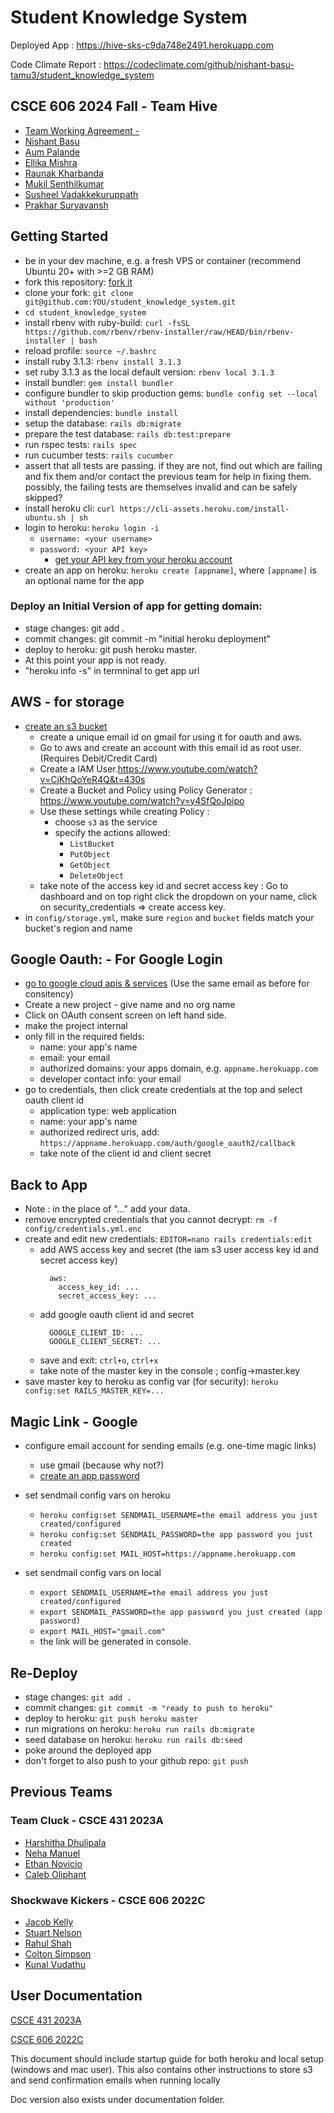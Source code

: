 # Student Knowledge System

Deployed App : https://hive-sks-c9da748e2491.herokuapp.com

Code Climate Report : https://codeclimate.com/github/nishant-basu-tamu3/student_knowledge_system

## CSCE 606 2024 Fall - Team Hive
* [Team Working Agreement - ](documentation/Fall2024/Team_Working_Agreement.txt)
* [Nishant Basu](mailto:nishant.basu3@tamu.edu)
* [Aum Palande](mailto:aumpalande@tamu.edu)
* [Ellika Mishra](mailto:ellikamishra@tamu.edu)
* [Raunak Kharbanda](mailto:raunak@tamu.edu)
* [Mukil Senthilkumar](mailto:mukilsenthil@tamu.edu)
* [Susheel Vadakkekuruppath](mailto:susheelvk@tamu.edu)
* [Prakhar Suryavansh](mailto:ps41@tamu.edu)

## Getting Started 
* be in your dev machine, e.g. a fresh VPS or container (recommend Ubuntu 20+ with >=2 GB RAM)
* fork this repository: [fork it](https://github.com/philipritchey/student_knowledge_system/fork)
* clone your fork: `git clone git@github.com:YOU/student_knowledge_system.git`
* `cd student_knowledge_system`
* install rbenv with ruby-build: `curl -fsSL https://github.com/rbenv/rbenv-installer/raw/HEAD/bin/rbenv-installer | bash`
* reload profile: `source ~/.bashrc`
* install ruby 3.1.3: `rbenv install 3.1.3`
* set ruby 3.1.3 as the local default version: `rbenv local 3.1.3`
* install bundler: `gem install bundler`
* configure bundler to skip production gems: `bundle config set --local without 'production'`
* install dependencies: `bundle install`
* setup the database: `rails db:migrate`
* prepare the test database: `rails db:test:prepare`
* run rspec tests: `rails spec`
* run cucumber tests: `rails cucumber`
* assert that all tests are passing.  if they are not, find out which are failing and fix them and/or contact the previous team for help in fixing them.  possibly, the failing tests are themselves invalid and can be safely skipped?
* install heroku cli: `curl https://cli-assets.heroku.com/install-ubuntu.sh | sh`
* login to heroku: `heroku login -i`
  * `username: <your username>`
  * `password: <your API key>`
    * [get your API key from your heroku account](https://dashboard.heroku.com/account)
* create an app on heroku: `heroku create [appname]`, where `[appname]` is an optional name for the app
### Deploy an Initial Version of app for getting domain:
* stage changes: git add .
* commit changes: git commit -m "initial heroku deployment"
* deploy to heroku: git push heroku master.
* At this point your app is not ready.
* "heroku info -s" in termninal to get app url

## AWS - for storage
* [create an s3 bucket](https://s3.console.aws.amazon.com/s3/buckets)
  * create a unique email id on gmail for using it for oauth and aws.
  * Go to aws and create an account with this email id as root user. (Requires Debit/Credit Card)
  * Create a IAM User.https://www.youtube.com/watch?v=CjKhQoYeR4Q&t=430s
  * Create a Bucket and Policy using Policy Generator : https://www.youtube.com/watch?v=y4SfQoJpipo
  * Use these settings while creating Policy :
    * choose `s3` as the service
    * specify the actions allowed:
      * `ListBucket`
      * `PutObject`
      * `GetObject`
      * `DeleteObject`
  * take note of the access key id and secret access key : Go to dashboard and on top right click the dropdown on your name, click on security_credentials => create access key.
* in `config/storage.yml`, make sure `region` and `bucket` fields match your bucket's region and name

## Google Oauth: - For Google Login

  * [go to google cloud apis & services](https://console.cloud.google.com/apis) (Use the same email as before for consitency)
  * Create a new project - give name and no org name
  * Click on OAuth consent screen on left hand side. 
  * make the project internal
  * only fill in the required fields:
      * name: your app's name
      * email: your email
      * authorized domains: your apps domain, e.g. `appname.herokuapp.com`
      * developer contact info: your email
  * go to credentials, then click create credentials at the top and select oauth client id
    * application type: web application
    * name: your app's name
    * authorized redirect uris, add: `https://appname.herokuapp.com/auth/google_oauth2/callback`
    * take note of the client id and client secret

## Back to App
* Note : in the place of "..." add your data.
* remove encrypted credentials that you cannot decrypt: `rm -f config/credentials.yml.enc`
* create and edit new credentials: `EDITOR=nano rails credentials:edit`
  * add AWS access key and secret (the iam s3 user access key id and secret access key)
    ```
      aws:
        access_key_id: ...
        secret_access_key: ...
    ```
  * add google oauth client id and secret
    ```
      GOOGLE_CLIENT_ID: ...
      GOOGLE_CLIENT_SECRET: ...
    ```
  * save and exit: `ctrl+o`, `ctrl+x`
  * take note of the master key in the console ; config->master.key
* save master key to heroku as config var (for security): `heroku config:set RAILS_MASTER_KEY=...`

## Magic Link - Google
* configure email account for sending emails (e.g. one-time magic links)
  * use gmail (because why not?)
  * [create an app password](https://support.google.com/mail/answer/185833?hl=en)
* set sendmail config vars on heroku
  * `heroku config:set SENDMAIL_USERNAME=the email address you just created/configured`
  * `heroku config:set SENDMAIL_PASSWORD=the app password you just created`
  * `heroku config:set MAIL_HOST=https://appname.herokuapp.com`

* set sendmail config vars on local
  * `export SENDMAIL_USERNAME=the email address you just created/configured`
  * `export SENDMAIL_PASSWORD=the app password you just created (app password)`
  * `export MAIL_HOST="gmail.com"`
  * the link will be generated in console.

## Re-Deploy
* stage changes: `git add .`
* commit changes: `git commit -m "ready to push to heroku"`
* deploy to heroku: `git push heroku master`
* run migrations on heroku: `heroku run rails db:migrate`
* seed database on heroku: `heroku run rails db:seed`
* poke around the deployed app
* don't forget to also push to your github repo: `git push`

## Previous Teams
### Team Cluck - CSCE 431 2023A
* [Harshitha Dhulipala](mailto:hdhulipala02@tamu.edu)
* [Neha Manuel](mailto:nehaam02@tamu.edu)
* [Ethan Novicio](mailto:ethannovicio@tamu.edu)
* [Caleb Oliphant](mailto:oliphcal000@tamu.edu)

### Shockwave Kickers - CSCE 606 2022C
* [Jacob Kelly](mailto:jrkelly08@tamu.edu)
* [Stuart Nelson](mailto:s.s.nelson@tamu.edu)
* [Rahul Shah](mailto:rahulshah521@tamu.edu)
* [Colton Simpson](mailto:csimpson2018@tamu.edu)
* [Kunal Vudathu](mailto:kvudathu@tamu.edu)


## User Documentation

[CSCE 431 2023A](https://docs.google.com/document/d/13YEn9vxi73LRq51pw2A23WnFRuGfTe4LMNbsMm7367E/edit#)

[CSCE 606 2022C](https://docs.google.com/document/d/1ATG78_72BFUqlMq_9StImvI8vVKKumL87lb0Caz3JoQ/edit?usp=sharing)

This document should include startup guide for both heroku and local setup (windows and mac user). This also contains other instructions to store s3 and send confirmation emails when running locally

Doc version also exists under documentation folder.